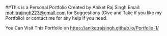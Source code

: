 ##This is a Personal Portfolio Created by Aniket Raj Singh
Email: mohitrajingh223@gmail.com for Suggestions (Give and Take if you like my Portfolio) or contact me for any help if you need.

You Can Visit This Portfolio on https://aniketrajsingh.github.io/Portfolio-1/
